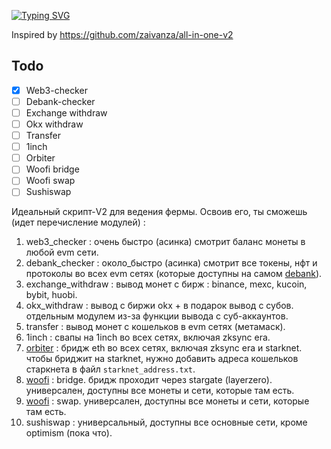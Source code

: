 [![Typing SVG](https://readme-typing-svg.herokuapp.com?color=%2336BCF7&lines=All-in-one+V2)](https://git.io/typing-svg)

Inspired by https://github.com/zaivanza/all-in-one-v2

## Todo
- [x] Web3-checker
- [ ] Debank-checker
- [ ] Exchange withdraw
- [ ] Okx withdraw
- [ ] Transfer
- [ ] 1inch
- [ ] Orbiter
- [ ] Woofi bridge
- [ ] Woofi swap
- [ ] Sushiswap

Идеальный скрипт-V2 для ведения фермы. Освоив его, ты сможешь (идет перечисление модулей) :

1. web3_checker : очень быстро (асинка) смотрит баланс монеты в любой evm сети.
2. debank_checker : около_быстро (асинка) смотрит все токены, нфт и протоколы во всех evm сетях (которые доступны на самом [debank](https://debank.com/)).
3. exchange_withdraw : вывод монет с бирж : binance, mexc, kucoin, bybit, huobi.
4. okx_withdraw : вывод с биржи okx + в подарок вывод с субов. отдельным модулем из-за функции вывода с суб-аккаунтов.
5. transfer : вывод монет с кошельков в evm сетях (метамаск).
6. 1inch : свапы на 1inch во всех сетях, включая zksync era.
7. [orbiter](https://www.orbiter.finance/) : бридж eth во всех сетях, включая zksync era и starknet. чтобы бриджит на starknet, нужно добавить адреса кошельков старкнета в файл `starknet_address.txt`.
8. [woofi](https://fi.woo.org/) : bridge. бридж проходит через stargate (layerzero). универсален, доступны все монеты и сети, которые там есть.
9. [woofi](https://fi.woo.org/) : swap. универсален, доступны все монеты и сети, которые там есть.
10. sushiswap : универсальный, доступны все основные сети, кроме optimism (пока что).
